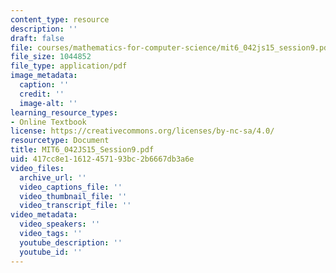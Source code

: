 ```yaml
---
content_type: resource
description: ''
draft: false
file: courses/mathematics-for-computer-science/mit6_042js15_session9.pdf
file_size: 1044852
file_type: application/pdf
image_metadata:
  caption: ''
  credit: ''
  image-alt: ''
learning_resource_types:
- Online Textbook
license: https://creativecommons.org/licenses/by-nc-sa/4.0/
resourcetype: Document
title: MIT6_042JS15_Session9.pdf
uid: 417cc8e1-1612-4571-93bc-2b6667db3a6e
video_files:
  archive_url: ''
  video_captions_file: ''
  video_thumbnail_file: ''
  video_transcript_file: ''
video_metadata:
  video_speakers: ''
  video_tags: ''
  youtube_description: ''
  youtube_id: ''
---
```

